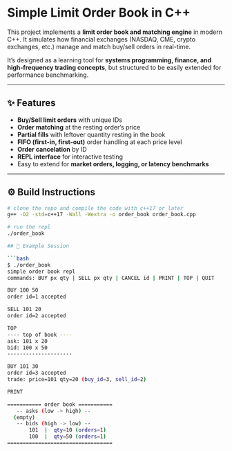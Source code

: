 # Simple Limit Order Book in C++  

This project implements a **limit order book and matching engine** in modern C++. It simulates how financial exchanges (NASDAQ, CME, crypto exchanges, etc.) manage and match buy/sell orders in real-time.  

It’s designed as a learning tool for **systems programming, finance, and high-frequency trading concepts**, but structured to be easily extended for performance benchmarking.  

---

## ✨ Features  
- **Buy/Sell limit orders** with unique IDs  
- **Order matching** at the resting order’s price  
- **Partial fills** with leftover quantity resting in the book  
- **FIFO (first-in, first-out)** order handling at each price level  
- **Order cancelation** by ID  
- **REPL interface** for interactive testing  
- Easy to extend for **market orders, logging, or latency benchmarks**  

---

## ⚙️ Build Instructions  

```bash
# clone the repo and compile the code with c++17 or later
g++ -O2 -std=c++17 -Wall -Wextra -o order_book order_book.cpp

# run the repl
./order_book

## 📖 Example Session  

```bash
$ ./order_book
simple order book repl
commands: BUY px qty | SELL px qty | CANCEL id | PRINT | TOP | QUIT

BUY 100 50
order id=1 accepted

SELL 101 20
order id=2 accepted

TOP
---- top of book ----
ask: 101 x 20
bid: 100 x 50
---------------------

BUY 101 30
order id=3 accepted
trade: price=101 qty=20 (buy_id=3, sell_id=2)

PRINT

=========== order book ===========
   -- asks (low -> high) --
  (empty)
   -- bids (high -> low) --
       101  |  qty=10 (orders=1)
       100  |  qty=50 (orders=1)
==================================


